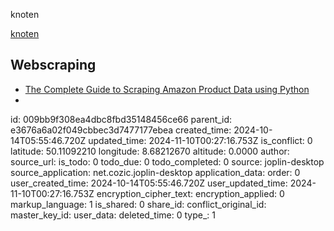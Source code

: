 knoten

[knoten](https://www.youtube.com/shorts/obA_EEQKxrw)
## Webscraping
* [The Complete Guide to Scraping Amazon Product Data using Python](https://hasdata.com/blog/scraping-amazon-product-data-using-python)
* 

id: 009bb9f308ea4dbc8fbd35148456ce66
parent_id: e3676a6a02f049cbbec3d7477177ebea
created_time: 2024-10-14T05:55:46.720Z
updated_time: 2024-11-10T00:27:16.753Z
is_conflict: 0
latitude: 50.11092210
longitude: 8.68212670
altitude: 0.0000
author: 
source_url: 
is_todo: 0
todo_due: 0
todo_completed: 0
source: joplin-desktop
source_application: net.cozic.joplin-desktop
application_data: 
order: 0
user_created_time: 2024-10-14T05:55:46.720Z
user_updated_time: 2024-11-10T00:27:16.753Z
encryption_cipher_text: 
encryption_applied: 0
markup_language: 1
is_shared: 0
share_id: 
conflict_original_id: 
master_key_id: 
user_data: 
deleted_time: 0
type_: 1